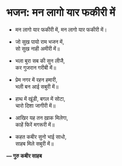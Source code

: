 # भजन: मन लागो यार फकीरी में

- मन लागो यार फकीरी में,
  मन लागो यार फकीरी में।

- जो सुख पायो राम भजन में,\
  सो सुख नाही अमीरी में॥

- भला बुरा सब की सुन लीजै,\
  कर गुजरान गरीबी में॥

- प्रेम नगर में रहन हमारी,\
  भली बन आई सबुरी में॥

- हाथ में खूंडी, बगल में सोटा,\
  चारो दिशा जागीरी में॥

- आखिर यह तन ख़ाक मिलेगा,\
  काहें फिरें मगरूरी में॥

- कहत कबीर सुनो भाई साधो,\
  साहब मिले सबुरी में॥

**— गुरु कबीर साहब**
